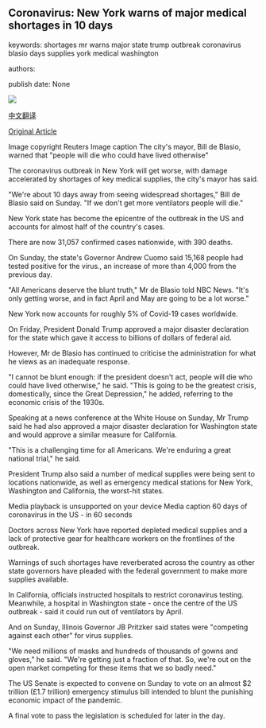 ## Coronavirus: New York warns of major medical shortages in 10 days

keywords: shortages mr warns major state trump outbreak coronavirus blasio days supplies york medical washington

authors: 

publish date: None

![](https://ichef.bbci.co.uk/news/1024/branded_news/2448/production/_111388290_hi060687265.jpg)

[中文翻译](Coronavirus%3A%20New%20York%20warns%20of%20major%20medical%20shortages%20in%2010%20days_zh.md)

[Original Article](https://www.bbc.com/news/world-us-canada-51998429)

Image copyright Reuters Image caption The city's mayor, Bill de Blasio, warned that "people will die who could have lived otherwise"

The coronavirus outbreak in New York will get worse, with damage accelerated by shortages of key medical supplies, the city's mayor has said.

"We're about 10 days away from seeing widespread shortages," Bill de Blasio said on Sunday. "If we don't get more ventilators people will die."

New York state has become the epicentre of the outbreak in the US and accounts for almost half of the country's cases.

There are now 31,057 confirmed cases nationwide, with 390 deaths.

On Sunday, the state's Governor Andrew Cuomo said 15,168 people had tested positive for the virus., an increase of more than 4,000 from the previous day.

"All Americans deserve the blunt truth," Mr de Blasio told NBC News. "It's only getting worse, and in fact April and May are going to be a lot worse."

New York now accounts for roughly 5% of Covid-19 cases worldwide.

On Friday, President Donald Trump approved a major disaster declaration for the state which gave it access to billions of dollars of federal aid.

However, Mr de Blasio has continued to criticise the administration for what he views as an inadequate response.

"I cannot be blunt enough: if the president doesn't act, people will die who could have lived otherwise," he said. "This is going to be the greatest crisis, domestically, since the Great Depression," he added, referring to the economic crisis of the 1930s.

Speaking at a news conference at the White House on Sunday, Mr Trump said he had also approved a major disaster declaration for Washington state and would approve a similar measure for California.

"This is a challenging time for all Americans. We're enduring a great national trial," he said.

President Trump also said a number of medical supplies were being sent to locations nationwide, as well as emergency medical stations for New York, Washington and California, the worst-hit states.

Media playback is unsupported on your device Media caption 60 days of coronavirus in the US - in 60 seconds

Doctors across New York have reported depleted medical supplies and a lack of protective gear for healthcare workers on the frontlines of the outbreak.

Warnings of such shortages have reverberated across the country as other state governors have pleaded with the federal government to make more supplies available.

In California, officials instructed hospitals to restrict coronavirus testing. Meanwhile, a hospital in Washington state - once the centre of the US outbreak - said it could run out of ventilators by April.

And on Sunday, Illinois Governor JB Pritzker said states were "competing against each other" for virus supplies.

"We need millions of masks and hundreds of thousands of gowns and gloves," he said. "We're getting just a fraction of that. So, we're out on the open market competing for these items that we so badly need."

The US Senate is expected to convene on Sunday to vote on an almost $2 trillion (£1.7 trillion) emergency stimulus bill intended to blunt the punishing economic impact of the pandemic.

A final vote to pass the legislation is scheduled for later in the day.